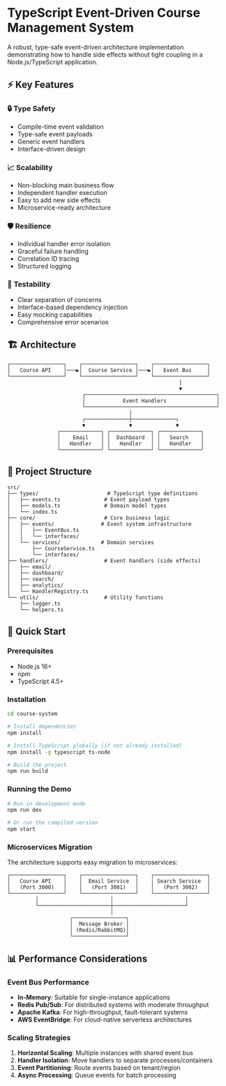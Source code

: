 # TypeScript Event-Driven Course Management System

A robust, type-safe event-driven architecture implementation demonstrating how to handle side effects without tight coupling in a Node.js/TypeScript application.

## ⚡ Key Features

### 🔒 **Type Safety**
- Compile-time event validation
- Type-safe event payloads
- Generic event handlers
- Interface-driven design

### 📈 **Scalability**
- Non-blocking main business flow
- Independent handler execution
- Easy to add new side effects
- Microservice-ready architecture

### 🛡️ **Resilience**
- Individual handler error isolation
- Graceful failure handling
- Correlation ID tracing
- Structured logging

### 🧪 **Testability**
- Clear separation of concerns
- Interface-based dependency injection
- Easy mocking capabilities
- Comprehensive error scenarios

## 🏗️ Architecture

```
┌─────────────────┐    ┌─────────────────┐    ┌─────────────────┐
│   Course API    │───▶│  Course Service │───▶│   Event Bus     │
└─────────────────┘    └─────────────────┘    └─────────────────┘
                                                       │
                                                       ▼
                        ┌──────────────────────────────────────────┐
                        │            Event Handlers                │
                        └──────────────────────────────────────────┘
                                       │
                        ┌──────────────┼──────────────┐
                        ▼              ▼              ▼
                ┌─────────────┐ ┌─────────────┐ ┌─────────────┐
                │    Email    │ │  Dashboard  │ │   Search    │
                │   Handler   │ │   Handler   │ │   Handler   │
                └─────────────┘ └─────────────┘ └─────────────┘
```

## 📁 Project Structure

```
src/
├── types/                      # TypeScript type definitions
│   ├── events.ts              # Event payload types
│   ├── models.ts              # Domain model types
│   └── index.ts
├── core/                      # Core business logic
│   ├── events/               # Event system infrastructure
│   │   ├── EventBus.ts
│   │   └── interfaces/
│   └── services/             # Domain services
│       ├── CourseService.ts
│       └── interfaces/
├── handlers/                  # Event handlers (side effects)
│   ├── email/
│   ├── dashboard/
│   ├── search/
│   ├── analytics/
│   └── HandlerRegistry.ts
└── utils/                     # Utility functions
    ├── logger.ts
    └── helpers.ts
```

## 🚦 Quick Start

### Prerequisites

- Node.js 16+ 
- npm
- TypeScript 4.5+

### Installation

```bash
cd course-system

# Install dependencies
npm install

# Install TypeScript globally (if not already installed)
npm install -g typescript ts-node

# Build the project
npm run build
```

### Running the Demo

```bash
# Run in development mode
npm run dev

# Or run the compiled version
npm start
```

### Microservices Migration

The architecture supports easy migration to microservices:

```
┌─────────────────┐    ┌─────────────────┐    ┌─────────────────┐
│   Course API    │    │  Email Service  │    │ Search Service  │
│   (Port 3000)   │    │   (Port 3001)   │    │   (Port 3002)   │
└─────────────────┘    └─────────────────┘    └─────────────────┘
         │                       │                       │
         └───────────────────────┼───────────────────────┘
                                 │
                    ┌─────────────────┐
                    │  Message Broker │
                    │ (Redis/RabbitMQ)│
                    └─────────────────┘
```

## 📊 Performance Considerations

### Event Bus Performance

- **In-Memory**: Suitable for single-instance applications
- **Redis Pub/Sub**: For distributed systems with moderate throughput
- **Apache Kafka**: For high-throughput, fault-tolerant systems
- **AWS EventBridge**: For cloud-native serverless architectures

### Scaling Strategies

1. **Horizontal Scaling**: Multiple instances with shared event bus
2. **Handler Isolation**: Move handlers to separate processes/containers  
3. **Event Partitioning**: Route events based on tenant/region
4. **Async Processing**: Queue events for batch processing

